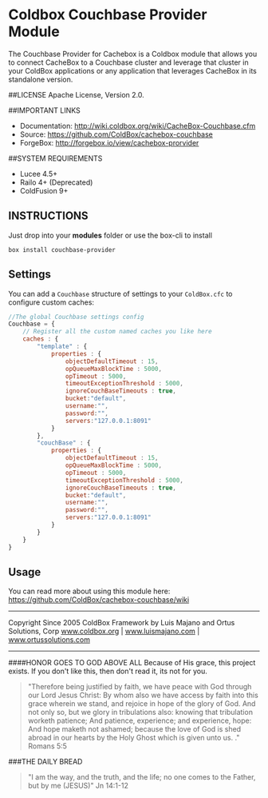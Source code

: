 # Coldbox Couchbase Provider Module
The Couchbase Provider for Cachebox is a Coldbox module that allows you to connect CacheBox to a Couchbase cluster and leverage that cluster in your ColdBox applications or any application that leverages CacheBox in its standalone version.

##LICENSE
Apache License, Version 2.0.

##IMPORTANT LINKS
- Documentation: http://wiki.coldbox.org/wiki/CacheBox-Couchbase.cfm
- Source: https://github.com/ColdBox/cachebox-couchbase
- ForgeBox: http://forgebox.io/view/cachebox-prorvider

##SYSTEM REQUIREMENTS
- Lucee 4.5+
- Railo 4+ (Deprecated)
- ColdFusion 9+

## INSTRUCTIONS

Just drop into your **modules** folder or use the box-cli to install

`box install couchbase-provider`


## Settings
You can add a `Couchbase` structure of settings to your `ColdBox.cfc` to configure custom caches:

```js
//The global Couchbase settings config
Couchbase = {
	// Register all the custom named caches you like here
    caches : { 
		"template" : {
			properties : {
			    objectDefaultTimeout : 15,
			    opQueueMaxBlockTime : 5000,
			    opTimeout : 5000,
			    timeoutExceptionThreshold : 5000,
			    ignoreCouchBaseTimeouts : true,				
				bucket:"default",
				username:"",
				password:"",
				servers:"127.0.0.1:8091"
			}
		},
		"couchBase" : {
		    properties : {
		        objectDefaultTimeout : 15,
		        opQueueMaxBlockTime : 5000,
		        opTimeout : 5000,
		        timeoutExceptionThreshold : 5000,
		        ignoreCouchBaseTimeouts : true,				
		    	bucket:"default",
		    	username:"",
		    	password:"",
		    	servers:"127.0.0.1:8091"
		    }
		}
	}
}

```



## Usage
You can read more about using this module here: https://github.com/ColdBox/cachebox-couchbase/wiki

********************************************************************************
Copyright Since 2005 ColdBox Framework by Luis Majano and Ortus Solutions, Corp
www.coldbox.org | www.luismajano.com | www.ortussolutions.com
********************************************************************************
####HONOR GOES TO GOD ABOVE ALL
Because of His grace, this project exists. If you don't like this, then don't read it, its not for you.

>"Therefore being justified by faith, we have peace with God through our Lord Jesus Christ:
By whom also we have access by faith into this grace wherein we stand, and rejoice in hope of the glory of God.
And not only so, but we glory in tribulations also: knowing that tribulation worketh patience;
And patience, experience; and experience, hope:
And hope maketh not ashamed; because the love of God is shed abroad in our hearts by the 
Holy Ghost which is given unto us. ." Romans 5:5

###THE DAILY BREAD
 > "I am the way, and the truth, and the life; no one comes to the Father, but by me (JESUS)" Jn 14:1-12
